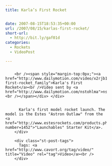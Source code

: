 ```yaml
---
title: Karla’s First Rocket


date: 2007-08-15T18:53:35+00:00
url: /2007/08/15/karlas-first-rocket/
short-url:
  - http://bit.ly/gaf01d
categories:
  - Rockets
  - VideoPost

---
```

<div class='microid-mailto+http:sha1:90a9e9f1f493d12cf7cdd85333927c09745101d3'>
  <div style="margin-bottom:25px;margin-top:25px;">
    <div style="width:320px;text-align:left;">
      
        <br /><span style="margin-top:0px;"><a href="http://www.dailymotion.com/video/x2rjb1_karlas-first-rocket_family">Karla's First Rocket</a><br />Video sent by <a href="http://www.dailymotion.com/nstohlma">nstohlma</a><br /></span></div> </div> 
        
        
          Karla's first model rocket launch. The model is the Estes "Astron Outlaw" from the <a href="http://www.estesrockets.com/products.php?number=1452">"Launchables" Starter Kit</a>.
        </div> 
        
        <div class="st-post-tags">
          Tags: <a href="http://www.cavort.org/tag/video/" title="Video" rel="tag">Video</a><br />
        </div>